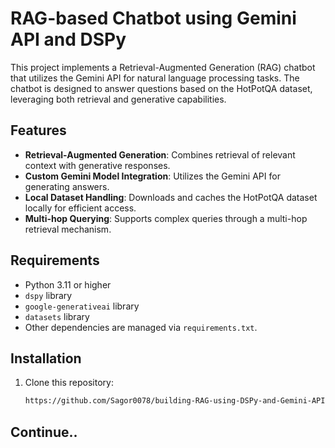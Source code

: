 

# RAG-based Chatbot using Gemini API and DSPy

This project implements a Retrieval-Augmented Generation (RAG) chatbot that utilizes the Gemini API for natural language processing tasks. The chatbot is designed to answer questions based on the HotPotQA dataset, leveraging both retrieval and generative capabilities.

## Features

- **Retrieval-Augmented Generation**: Combines retrieval of relevant context with generative responses.
- **Custom Gemini Model Integration**: Utilizes the Gemini API for generating answers.
- **Local Dataset Handling**: Downloads and caches the HotPotQA dataset locally for efficient access.
- **Multi-hop Querying**: Supports complex queries through a multi-hop retrieval mechanism.

## Requirements

- Python 3.11 or higher
- `dspy` library
- `google-generativeai` library
- `datasets` library
- Other dependencies are managed via `requirements.txt`.

## Installation

1. Clone this repository:
   ```bash
   https://github.com/Sagor0078/building-RAG-using-DSPy-and-Gemini-API.git
   ```
## Continue..
